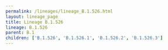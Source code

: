 ```yaml
---
permalink: /lineages/lineage_B.1.526.html
layout: lineage_page
title: Lineage B.1.526
lineage: B.1.526
parent: B.1
children: ['B.1.526', 'B.1.526.1', 'B.1.526.2', 'B.1.526.3']
---
```


